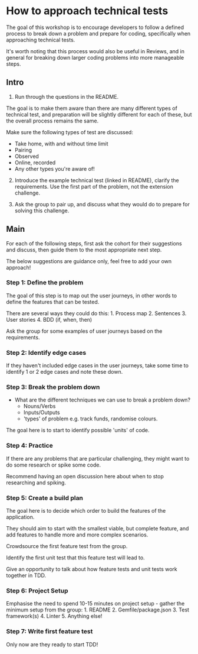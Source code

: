 # How to approach technical tests

The goal of this workshop is to encourage developers to follow a defined process to break down a problem and prepare for coding, specifically when approaching technical tests.

It's worth noting that this process would also be useful in Reviews, and in general for breaking down larger coding problems into more manageable steps.

## Intro

1. Run through the questions in the README.

The goal is to make them aware than there are many different types of technical test, and preparation will be slightly different for each of these, but the overall process remains the same.

Make sure the following types of test are discussed:

- Take home, with and without time limit
- Pairing
- Observed
- Online, recorded
- Any other types you're aware of!

2. Introduce the example technical test (linked in README), clarify the requirements. Use the first part of the problem, not the extension challenge.

3. Ask the group to pair up, and discuss what they would do to prepare for solving this challenge.


## Main

For each of the following steps, first ask the cohort for their suggestions and discuss, then guide them to the most appropriate next step.

The below suggestions are guidance only, feel free to add your own approach!

### Step 1: Define the problem

The goal of this step is to map out the user journeys, in other words to define the features that can be tested.

There are several ways they could do this:
    1. Process map
    2. Sentences
    3. User stories
    4. BDD (if, when, then)

Ask the group for some examples of user journeys based on the requirements.

### Step 2: Identify edge cases

If they haven't included edge cases in the user journeys, take some time to identify 1 or 2 edge cases and note these down.

### Step 3: Break the problem down

- What are the different techniques we can use to break a problem down?
  - Nouns/Verbs
  - Inputs/Outputs
  - 'types' of problem e.g. track funds, randomise colours.  

The goal here is to start to identify possible 'units' of code.

### Step 4: Practice

If there are any problems that are particular challenging, they might want to do some research or spike some code.

Recommend having an open discussion here about when to stop researching and spiking.

### Step 5: Create a build plan

The goal here is to decide which order to build the features of the application.

They should aim to start with the smallest viable, but complete feature, and add features to handle more and more complex scenarios.

Crowdsource the first feature test from the group.

Identify the first unit test that this feature test will lead to.

Give an opportunity to talk about how feature tests and unit tests work together in TDD.

### Step 6: Project Setup

Emphasise the need to spend 10-15 minutes on project setup - gather the minimum setup from the group:
    1. README
    2. Gemfile/package.json
    3. Test framework(s)
    4. Linter
    5. Anything else!

### Step 7: Write first feature test

Only now are they ready to start TDD!
